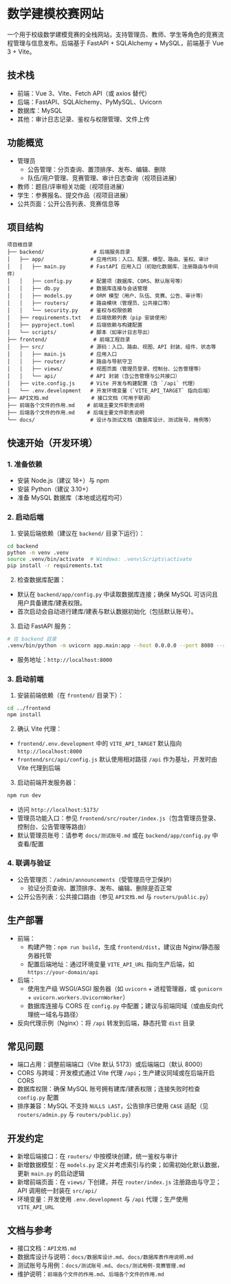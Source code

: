 # 数学建模校赛网站

一个用于校级数学建模竞赛的全栈网站，支持管理员、教师、学生等角色的竞赛流程管理与信息发布。后端基于 FastAPI + SQLAlchemy + MySQL，前端基于 Vue 3 + Vite。

## 技术栈
- 前端：Vue 3、Vite、Fetch API（或 axios 替代）
- 后端：FastAPI、SQLAlchemy、PyMySQL、Uvicorn
- 数据库：MySQL
- 其他：审计日志记录、鉴权与权限管理、文件上传

## 功能概览
- 管理员
  - 公告管理：分页查询、置顶排序、发布、编辑、删除
  - 队伍/用户管理、竞赛管理、审计日志查询（视项目进展）
- 教师：题目/评审相关功能（视项目进展）
- 学生：参赛报名、提交作品（视项目进展）
- 公共页面：公开公告列表、竞赛信息等

## 项目结构
```
项目根目录
├── backend/                # 后端服务目录
│   ├── app/               # 应用代码：入口、配置、模型、路由、鉴权、审计
│   │   ├── main.py        # FastAPI 应用入口（初始化数据库、注册路由与中间件）
│   │   ├── config.py      # 配置项（数据库、CORS、默认账号等）
│   │   ├── db.py          # 数据库连接与会话管理
│   │   ├── models.py      # ORM 模型（用户、队伍、竞赛、公告、审计等）
│   │   ├── routers/       # 路由模块（管理员、公共接口等）
│   │   └── security.py    # 鉴权与权限依赖
│   ├── requirements.txt   # 后端依赖列表（pip 安装使用）
│   ├── pyproject.toml     # 后端依赖与构建配置
│   └── scripts/           # 脚本（如审计日志导出）
├── frontend/               # 前端工程目录
│   ├── src/               # 源码：入口、路由、视图、API 封装、组件、状态等
│   │   ├── main.js        # 应用入口
│   │   ├── router/        # 路由与导航守卫
│   │   ├── views/         # 视图页面（管理员登录、控制台、公告管理等）
│   │   └── api/           # API 封装（含公告管理与公共接口）
│   ├── vite.config.js     # Vite 开发与构建配置（含 `/api` 代理）
│   └── .env.development   # 开发环境变量（`VITE_API_TARGET` 指向后端）
├── API文档.md              # 接口文档（可用于联调）
├── 前端各个文件的作用.md    # 前端主要文件职责说明
├── 后端各个文件的作用.md    # 后端主要文件职责说明
└── docs/                  # 设计与测试文档（数据库设计、测试账号、用例等）
```

## 快速开始（开发环境）

### 1. 准备依赖
- 安装 Node.js（建议 18+）与 npm
- 安装 Python（建议 3.10+）
- 准备 MySQL 数据库（本地或远程均可）

### 2. 启动后端
1) 安装后端依赖（建议在 `backend/` 目录下运行）：
```bash
cd backend
python -m venv .venv
source .venv/bin/activate  # Windows: .venv\Scripts\activate
pip install -r requirements.txt
```

2) 检查数据库配置：
- 默认在 `backend/app/config.py` 中读取数据库连接；确保 MySQL 可访问且用户具备建库/建表权限。
- 首次启动会自动进行建库/建表与默认数据初始化（包括默认账号）。

3) 启动 FastAPI 服务：
```bash
# 在 backend 目录
.venv/bin/python -m uvicorn app.main:app --host 0.0.0.0 --port 8080 --reload
```
- 服务地址：`http://localhost:8000`

### 3. 启动前端
1) 安装前端依赖（在 `frontend/` 目录下）：
```bash
cd ../frontend
npm install
```

2) 确认 Vite 代理：
- `frontend/.env.development` 中的 `VITE_API_TARGET` 默认指向 `http://localhost:8000`
- `frontend/src/api/config.js` 默认使用相对路径 `/api` 作为基址，开发时由 Vite 代理到后端

3) 启动前端开发服务器：
```bash
npm run dev
```
- 访问 `http://localhost:5173/`
- 管理员功能入口：参见 `frontend/src/router/index.js`（包含管理员登录、控制台、公告管理等路由）
- 默认管理员账号：请参考 `docs/测试账号.md` 或在 `backend/app/config.py` 中查看/配置

### 4. 联调与验证
- 公告管理页：`/admin/announcements`（受管理员守卫保护）
  - 验证分页查询、置顶排序、发布、编辑、删除是否正常
- 公开公告列表：公共接口路由（参见 `API文档.md` 与 `routers/public.py`）

## 生产部署
- 前端：
  - 构建产物：`npm run build`，生成 `frontend/dist`，建议由 Nginx/静态服务器托管
  - 配置后端地址：通过环境变量 `VITE_API_URL` 指向生产后端，如 `https://your-domain/api`
- 后端：
  - 使用生产级 WSGI/ASGI 服务器（如 `uvicorn` + 进程管理器，或 `gunicorn` + `uvicorn.workers.UvicornWorker`）
  - 数据库连接与 CORS 在 `config.py` 中配置；建议与前端同域（或由反向代理统一域名与路径）
- 反向代理示例（Nginx）：将 `/api` 转发到后端，静态托管 `dist` 目录

## 常见问题
- 端口占用：调整前端端口（Vite 默认 5173）或后端端口（默认 8000）
- CORS 与跨域：开发模式通过 Vite 代理 `/api`；生产建议同域或在后端开启 CORS
- 数据库权限：确保 MySQL 账号拥有建库/建表权限；连接失败时检查 `config.py` 配置
- 排序兼容：MySQL 不支持 `NULLS LAST`，公告排序已使用 `CASE` 适配（见 `routers/admin.py` 与 `routers/public.py`）

## 开发约定
- 新增后端接口：在 `routers/` 中按模块创建，统一鉴权与审计
- 新增数据模型：在 `models.py` 定义并考虑索引与约束；如需初始化默认数据，更新 `main.py` 的启动逻辑
- 新增前端页面：在 `views/` 下创建，并在 `router/index.js` 注册路由与守卫；API 调用统一封装在 `src/api/`
- 环境变量：开发使用 `.env.development` 与 `/api` 代理；生产使用 `VITE_API_URL`

## 文档与参考
- 接口文档：`API文档.md`
- 数据库设计与说明：`docs/数据库设计.md`、`docs/数据库表作用说明.md`
- 测试账号与用例：`docs/测试账号.md`、`docs/测试用例-竞赛管理.md`
- 维护说明：`前端各个文件的作用.md`、`后端各个文件的作用.md`